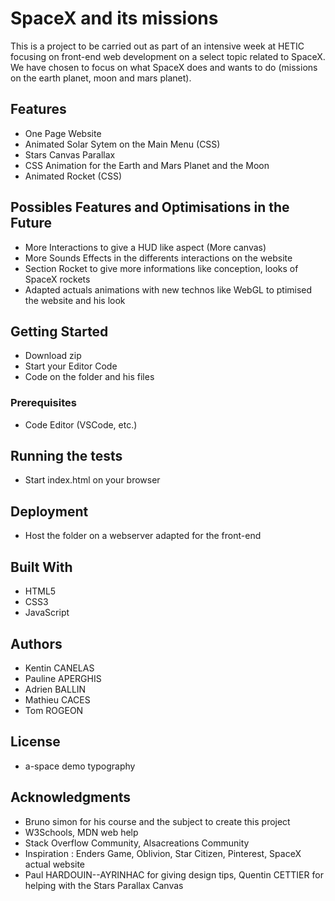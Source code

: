 # SpaceX and its missions

This is a project to be carried out as part of an intensive week at HETIC focusing on front-end web development on a select topic related to SpaceX. We have chosen to focus on what SpaceX does and wants to do (missions on the earth planet, moon and mars planet).

## Features

- One Page Website
- Animated Solar Sytem on the Main Menu (CSS)
- Stars Canvas Parallax
- CSS Animation for the Earth and Mars Planet and the Moon
- Animated Rocket (CSS)

## Possibles Features and Optimisations in the Future

- More Interactions to give a HUD like aspect (More canvas)
- More Sounds Effects in the differents interactions on the website
- Section Rocket to give more informations like conception, looks of SpaceX rockets
- Adapted actuals animations with new technos like WebGL to ptimised the website and his look


## Getting Started

- Download zip
- Start your Editor Code
- Code on the folder and his files

### Prerequisites

- Code Editor (VSCode, etc.)

## Running the tests

- Start index.html on your browser

## Deployment

- Host the folder on a webserver adapted for the front-end

## Built With

* HTML5
* CSS3
* JavaScript

## Authors

- Kentin CANELAS
- Pauline APERGHIS
- Adrien BALLIN
- Mathieu CACES
- Tom ROGEON

## License

- a-space demo typography

## Acknowledgments

* Bruno simon for his course and the subject to create this project
* W3Schools, MDN web help
* Stack Overflow Community, Alsacreations Community
* Inspiration : Enders Game, Oblivion, Star Citizen, Pinterest, SpaceX actual website
* Paul HARDOUIN--AYRINHAC for giving design tips, Quentin CETTIER for helping with the Stars Parallax Canvas

